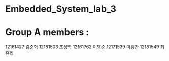 # Embedded_System_lab_3

# Group A members : 
  12161427 김준혁
  12161503 조성학
  12161762 이영준
  12171539 이홍찬
  12181549 최유리
